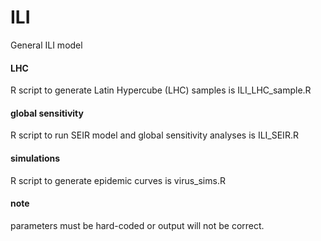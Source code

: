 # ILI
General ILI model
#### LHC
R script to generate Latin Hypercube (LHC) samples is ILI_LHC_sample.R
#### global sensitivity
R script to run SEIR model and global sensitivity analyses is ILI_SEIR.R
#### simulations
R script to generate epidemic curves is virus_sims.R
#### note
parameters must be hard-coded or output will not be correct.
